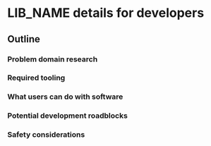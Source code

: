 # LIB_NAME details for developers

## Outline
### Problem domain research

### Required tooling

### What users can do with software

### Potential development roadblocks

### Safety considerations